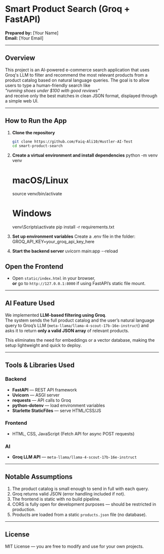 # Smart Product Search (Groq + FastAPI)  
**Prepared by:** [Your Name]  
**Email:** [Your Email]  

---

## Overview

This project is an AI-powered e-commerce search application that uses Groq's LLM to filter and recommend the most relevant products from a product catalog based on natural language queries. The goal is to allow users to type a human-friendly search like  
*"running shoes under $100 with good reviews"*  
and receive only the best matches in clean JSON format, displayed through a simple web UI.

---

## How to Run the App

1. **Clone the repository**
   ```bash
   git clone https://github.com/Faiq-Ali10/Hustler-AI-Test
   cd smart-product-search

2. **Create a virtual environment and install dependencies**
    python -m venv venv
    # macOS/Linux
    source venv/bin/activate
    # Windows
    venv\Scripts\activate
    pip install -r requirements.txt

3. **Set up environment variables**
    Create a .env file in the folder:
    GROQ_API_KEY=your_groq_api_key_here

4. **Start the backend server**
    uvicorn main:app --reload

## Open the Frontend

- Open `static/index.html` in your browser,  
  **or** go to `http://127.0.0.1:8000` if using FastAPI’s static file mount.

---

## AI Feature Used

We implemented **LLM-based filtering using Groq**.  
The system sends the full product catalog and the user’s natural language query to Groq’s LLM (`meta-llama/llama-4-scout-17b-16e-instruct`) and asks it to return **only a valid JSON array** of relevant products.

This eliminates the need for embeddings or a vector database, making the setup lightweight and quick to deploy.

---

## Tools & Libraries Used

### Backend
- **FastAPI** — REST API framework  
- **Uvicorn** — ASGI server  
- **requests** — API calls to Groq  
- **python-dotenv** — load environment variables  
- **Starlette StaticFiles** — serve HTML/CSS/JS

### Frontend
- HTML, CSS, JavaScript (Fetch API for async POST requests)

### AI
- **Groq LLM API** — `meta-llama/llama-4-scout-17b-16e-instruct`

---

## Notable Assumptions

1. The product catalog is small enough to send in full with each query.  
2. Groq returns valid JSON (error handling included if not).  
3. The frontend is static with no build pipeline.  
4. CORS is fully open for development purposes — should be restricted in production.  
5. Products are loaded from a static `products.json` file (no database).

---

## License

MIT License — you are free to modify and use for your own projects.
